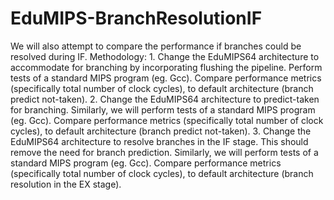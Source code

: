 EduMIPS-BranchResolutionIF
==========================

We will also attempt to compare the performance if branches could be resolved during IF.  Methodology:  1. Change the EduMIPS64 architecture to accommodate for branching by incorporating flushing the pipeline. Perform tests of a standard MIPS program (eg. Gcc). Compare performance metrics (specifically total number of clock cycles), to default architecture (branch predict not-taken).  2. Change the EduMIPS64 architecture to predict-taken for branching. Similarly, we will perform tests of a standard MIPS program (eg. Gcc). Compare performance metrics (specifically total number of clock cycles), to default architecture (branch predict not-taken).  3. Change the EduMIPS64 architecture to resolve branches in the IF stage. This should remove the need for branch prediction. Similarly, we will perform tests of a standard MIPS program (eg. Gcc). Compare performance metrics (specifically total number of clock cycles), to default architecture (branch resolution in the EX stage).